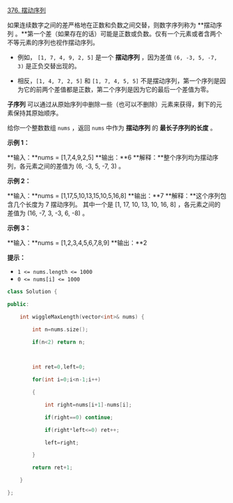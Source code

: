 [376. 摆动序列](https://leetcode.cn/problems/wiggle-subsequence/)

如果连续数字之间的差严格地在正数和负数之间交替，则数字序列称为 **摆动序列 。**第一个差（如果存在的话）可能是正数或负数。仅有一个元素或者含两个不等元素的序列也视作摆动序列。

- 例如， `[1, 7, 4, 9, 2, 5]` 是一个 **摆动序列** ，因为差值 `(6, -3, 5, -7, 3)` 是正负交替出现的。
    
- 相反，`[1, 4, 7, 2, 5]` 和 `[1, 7, 4, 5, 5]` 不是摆动序列，第一个序列是因为它的前两个差值都是正数，第二个序列是因为它的最后一个差值为零。

**子序列** 可以通过从原始序列中删除一些（也可以不删除）元素来获得，剩下的元素保持其原始顺序。

给你一个整数数组 `nums` ，返回 `nums` 中作为 **摆动序列** 的 **最长子序列的长度** 。

**示例 1：**

**输入：**nums = [1,7,4,9,2,5]
**输出：**6
**解释：**整个序列均为摆动序列，各元素之间的差值为 (6, -3, 5, -7, 3) 。

**示例 2：**

**输入：**nums = [1,17,5,10,13,15,10,5,16,8]
**输出：**7
**解释：**这个序列包含几个长度为 7 摆动序列。
其中一个是 [1, 17, 10, 13, 10, 16, 8] ，各元素之间的差值为 (16, -7, 3, -3, 6, -8) 。

**示例 3：**

**输入：**nums = [1,2,3,4,5,6,7,8,9]
**输出：**2

**提示：**

- `1 <= nums.length <= 1000`
- `0 <= nums[i] <= 1000`


```cpp
class Solution {

public:

    int wiggleMaxLength(vector<int>& nums) {

        int n=nums.size();

        if(n<2) return n;

  

        int ret=0,left=0;

        for(int i=0;i<n-1;i++)

        {

            int right=nums[i+1]-nums[i];

            if(right==0) continue;

            if(right*left<=0) ret++;

            left=right;

        }

        return ret+1;

    }

};
```